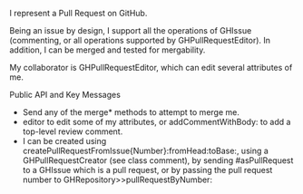 I represent a Pull Request on GitHub.

Being an issue by design, I support all the operations of GHIssue (commenting, or all operations supported by GHPullRequestEditor). In addition, I can be merged and tested for mergability.

My collaborator is GHPullRequestEditor, which can edit several attributes of me.

Public API and Key Messages

- Send any of the merge* methods to attempt to merge me. 
- editor to edit some of my attributes, or addCommentWithBody: to add a top-level review comment.
- I can be created using createPullRequestFromIssue{Number}:fromHead:toBase:, using a GHPullRequestCreator (see class comment), by sending #asPullRequest to a GHIssue which is a pull request, or by passing the pull request number to GHRepository>>pullRequestByNumber: